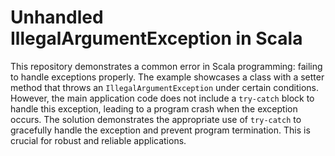 # Unhandled IllegalArgumentException in Scala
This repository demonstrates a common error in Scala programming: failing to handle exceptions properly. The example showcases a class with a setter method that throws an `IllegalArgumentException` under certain conditions. However, the main application code does not include a `try-catch` block to handle this exception, leading to a program crash when the exception occurs.
The solution demonstrates the appropriate use of `try-catch` to gracefully handle the exception and prevent program termination.  This is crucial for robust and reliable applications.